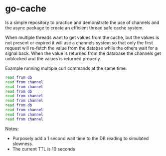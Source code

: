 # go-cache

Is a simple repository to practice and demonstrate the use of channels and the async package to create an efficient thread safe cache system.

When multiple threads want to get values from the cache, but the values is not present or expired it will use a channels system so that only the first request will re-fetch the value from the databse while the others wait for a signal back. When the value is returned from the database the channels get unblocked and the values is returned properly.

Example running multiple curl commands at the same time:

```bash
read from db
read from channel
read from channel
read from db
read from channel
read from channel
read from db
read from channel
read from channel
read from channel
```

Notes:

* Purposely add a 1 second wait time to the DB reading to simulated slowness.
* The current TTL is 10 seconds

